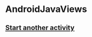# AndroidJavaViews

## [Start another activity](https://developer.android.com/training/basics/firstapp/starting-activity.html?utm_source=udacity&utm_medium=course&utm_campaign=android_basics#java)


